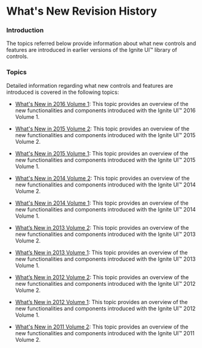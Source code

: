 ﻿<!--
|metadata|
{
    "fileName": "jquery-whats-new-revision-history",
    "controlName": [],
    "tags": []
}
|metadata|
-->

# What's New Revision History

### Introduction

The topics referred below provide information about what new controls and features are introduced in earlier versions of the Ignite UI™ library of controls.

### Topics

Detailed information regarding what new controls and features are introduced is covered in the following topics:

- [What's New in 2016 Volume 1](Whats-New-In-2016-Volume1.html): This topic provides an overview of the new functionalities and components introduced with the Ignite UI™ 2016 Volume 1.

- [What's New in 2015 Volume 2](Whats-New-In-2015-Volume2.html): This topic provides an overview of the new functionalities and components introduced with the Ignite UI™ 2015 Volume 2.

- [What's New in 2015 Volume 1](Whats-New-In-2015-Volume1.html): This topic provides an overview of the new functionalities and components introduced with the Ignite UI™ 2015 Volume 1.

- [What's New in 2014 Volume 2](Whats-New-In-2014-Volume2.html): This topic provides an overview of the new functionalities and components introduced with the Ignite UI™ 2014 Volume 2.

- [What's New in 2014 Volume 1](Whats-New-In-2014-Volume1.html): This topic provides an overview of the new functionalities and components introduced with the Ignite UI™ 2014 Volume 1.

- [What’s New in 2013 Volume 2](Whats-New-In-2013-Volume2.html): This topic provides an overview of the new functionalities and components introduced with the Ignite UI™ 2013 Volume 2.

- [What’s New in 2013 Volume 1](Whats-New-In-2013-Volume1.html): This topic provides an overview of the new functionalities and components introduced with the Ignite UI™ 2013 Volume 1.

- [What’s New in 2012 Volume 2](Whats-New-In-2012-Volume2.html): This topic provides an overview of the new functionalities and components introduced with the Ignite UI™ 2012 Volume 2.

- [What’s New in 2012 Volume 1](jQuery-Whats-New-12-1-Landing-Page.html): This topic provides an overview of the new functionalities and components introduced with the Ignite UI™ 2012 Volume 1.

- [What's New in 2011 Volume 2](Whats-New-In-2011-Volume2.html): This topic provides an overview of the new functionalities and components introduced with the Ignite UI™ 2011 Volume 2.





 

 


